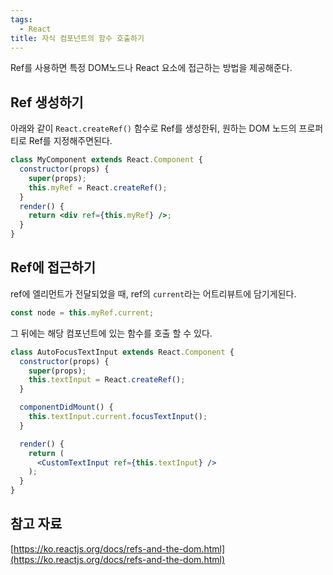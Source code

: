 ```yaml
---
tags:
  - React
title: 자식 컴포넌트의 함수 호출하기
---
```


Ref를 사용하면 특정 DOM노드나 React 요소에 접근하는 방법을 제공해준다.

## Ref 생성하기

아래와 같이 `React.createRef()` 함수로 Ref를 생성한뒤, 원하는 DOM 노드의 프로퍼티로 Ref를 지정해주면된다.

```jsx
class MyComponent extends React.Component {
  constructor(props) {
    super(props);
    this.myRef = React.createRef();
  }
  render() {
    return <div ref={this.myRef} />;
  }
}
```

## Ref에 접근하기

ref에 엘리먼트가 전달되었을 때, ref의 `current`라는 어트리뷰트에 담기게된다.

```jsx
const node = this.myRef.current;
```

그 뒤에는 해당 컴포넌트에 있는 함수를 호출 할 수 있다.

```jsx
class AutoFocusTextInput extends React.Component {
  constructor(props) {
    super(props);
    this.textInput = React.createRef();
  }

  componentDidMount() {
    this.textInput.current.focusTextInput();
  }

  render() {
    return (
      <CustomTextInput ref={this.textInput} />
    );
  }
}
```

## 참고 자료

[https://ko.reactjs.org/docs/refs-and-the-dom.html](https://ko.reactjs.org/docs/refs-and-the-dom.html)
